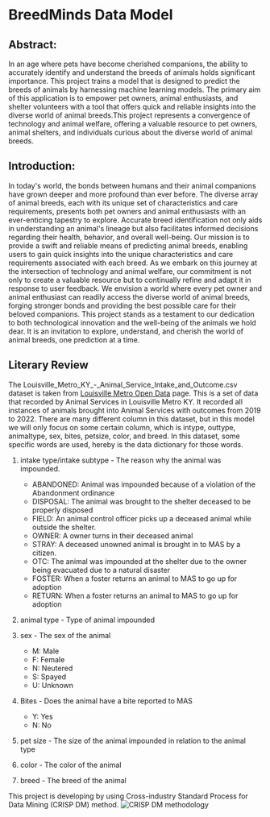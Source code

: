 # BreedMinds Data Model

## Abstract: 
In an age where pets have become cherished companions, the ability to accurately identify and understand the breeds of animals holds significant importance. This project trains a model that is designed to predict the breeds of animals by harnessing machine learning models. The primary aim of this application is to empower pet owners, animal enthusiasts, and shelter volunteers with a tool that offers quick and reliable insights into the diverse world of animal breeds.This project represents a convergence of technology and animal welfare, offering a valuable resource to pet owners, animal shelters, and individuals curious about the diverse world of animal breeds. 

## Introduction: 
In today's world, the bonds between humans and their animal companions have grown deeper and more profound than ever before. The diverse array of animal breeds, each with its unique set of characteristics and care requirements, presents both pet owners and animal enthusiasts with an ever-enticing tapestry to explore. Accurate breed identification not only aids in understanding an animal's lineage but also facilitates informed decisions regarding their health, behavior, and overall well-being. Our mission is to provide a swift and reliable means of predicting animal breeds, enabling users to gain quick insights into the unique characteristics and care requirements associated with each breed. As we embark on this journey at the intersection of technology and animal welfare, our commitment is not only to create a valuable resource but to continually refine and adapt it in response to user feedback. We envision a world where every pet owner and animal enthusiast can readily access the diverse world of animal breeds, forging stronger bonds and providing the best possible care for their beloved companions. This project stands as a testament to our dedication to both technological innovation and the well-being of the animals we hold dear. It is an invitation to explore, understand, and cherish the world of animal breeds, one prediction at a time. 

## Literary Review
The Louisville_Metro_KY_-_Animal_Service_Intake_and_Outcome.csv dataset is taken from [Louisville Metro Open Data](https://data.louisvilleky.gov/datasets/LOJIC::louisville-metro-ky-animal-service-intake-and-outcome/about) page. This is a set of data that recorded by Animal Services in Louisville Metro KY. It recorded all instances of animals brought into Animal Services with outcomes from 2019 to 2022. There are many different column in this dataset, but in this model we will only focus on some certain column, which is intype, outtype, animaltype, sex, bites, petsize, color, and breed. In this dataset, some specific words are used, hereby is the data dictionary for those words. 

1. intake type/intake subtype - The reason why the animal was impounded.
   * ABANDONED: Animal was impounded because of a violation of the Abandonment ordinance
   * DISPOSAL: The animal was brought to the shelter deceased to be properly disposed
   * FIELD: An animal control officer picks up a deceased animal while outside the shelter.
   * OWNER: A owner turns in their deceased animal
   * STRAY: A deceased unowned animal is brought in to MAS by a citizen.
   * OTC: The animal was impounded at the shelter due to the owner being evacuated due to a natural disaster
   * FOSTER: When a foster returns an animal to MAS to go up for adoption
   * RETURN: When a foster returns an animal to MAS to go up for adoption

2. animal type - Type of animal impounded
3. sex - The sex of the animal
   * M: Male
   * F: Female
   * N: Neutered
   * S: Spayed
   * U: Unknown
4. Bites - Does the animal have a bite reported to MAS
   * Y: Yes
   * N: No
5. pet size - The size of the animal impounded in relation to the animal type
6. color - The color of the animal
7. breed - The breed of the animal

This project is developing by using Cross-industry Standard Process for Data Mining (CRISP DM) method. 
![CRISP DM methodology](https://github.com/AaronTeah/codeless-data-science-fundamental-2023-FTU-x-UMK/assets/69444412/a5ae399b-0829-495c-9f66-45295f846685)





